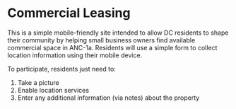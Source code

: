 # Commercial Leasing

This is a simple mobile-friendly site intended to allow DC residents to shape their community by helping small business owners find available commercial space in ANC-1a. 
Residents will use a simple form to collect location information using their mobile device.  

To participate, residents just need to:
1. Take a picture
2. Enable location services
3. Enter any additional information (via notes) about the property
